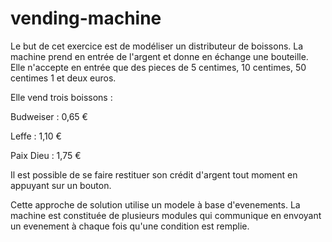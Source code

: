 # vending-machine

Le but de cet exercice est de modéliser un distributeur de boissons.
La machine prend en entrée de l'argent et donne en échange une bouteille.
Elle n'accepte en entrée que des pieces de 5 centimes, 10 centimes, 50 centimes 1 et deux euros.

Elle vend trois boissons :

Budweiser : 0,65 €

Leffe : 1,10 €

Paix Dieu : 1,75 €

Il est possible de se faire restituer son crédit d'argent tout moment en appuyant sur un bouton.


Cette approche de solution utilise un modele à base d'evenements.
La machine est constituée de plusieurs modules qui communique en envoyant un evenement à chaque fois qu'une condition est remplie.


